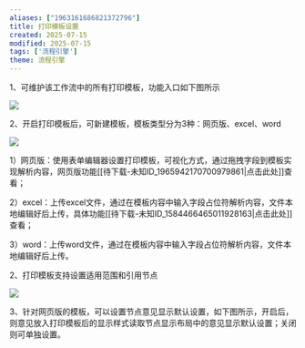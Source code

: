 ```yaml
---
aliases: ["1963161686821372796"]
title: 打印模板设置
created: 2025-07-15
modified: 2025-07-15
tags: ['流程引擎']
theme: 流程引擎
---
```


1、可维护该工作流中的所有打印模板，功能入口如下图所示

![](https://myhelpdoc.oss-cn-heyuan.aliyuncs.com/mdimages/7a0d87e0276c847660e4d4231a08011b.jpg)

2、开启打印模板后，可新建模板，模板类型分为3种：网页版、excel、word

![](https://myhelpdoc.oss-cn-heyuan.aliyuncs.com/mdimages/6efe63f33e22e8e8921249f2c8735014.jpg)

1）网页版：使用表单编辑器设置打印模板，可视化方式，通过拖拽字段到模板实现解析内容，网页版功能[[待下载-未知ID_1965942170700979861|点击此处]]查看；

2）excel：上传excel文件，通过在模板内容中输入字段占位符解析内容，文件本地编辑好后上传，具体功能[[待下载-未知ID_1584466465011928163|点击此处]]查看；

3）word：上传word文件，通过在模板内容中输入字段占位符解析内容，文件本地编辑好后上传。

2、打印模板支持设置适用范围和引用节点

![](https://myhelpdoc.oss-cn-heyuan.aliyuncs.com/mdimages/4b17f354a1c5647153688181af65529e.jpg)

3、针对网页版的模板，可以设置节点意见显示默认设置，如下图所示，开启后，则意见放入打印模板后的显示样式读取节点显示布局中的意见显示默认设置；关闭则可单独设置。

